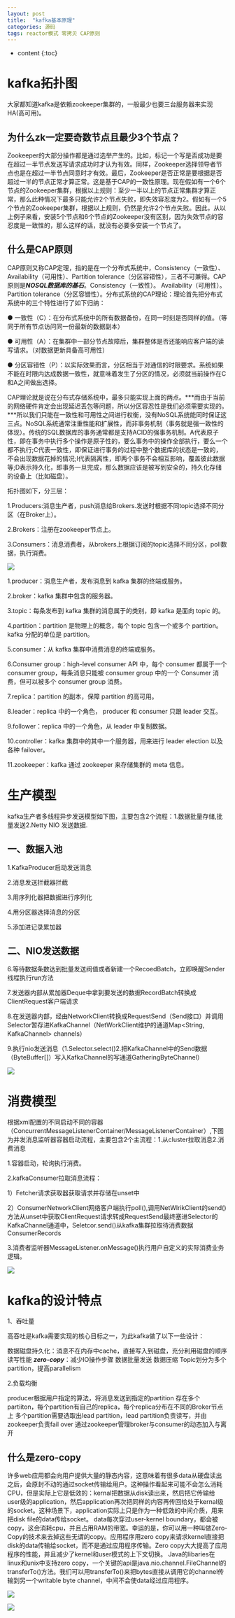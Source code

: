 ```yaml
---
layout: post
title:  "kafka基本原理"
categories: 源码
tags: reactor模式 零拷贝 CAP原则
---
```


* content
{:toc}

<!--more-->

# kafka拓扑图

大家都知道kafka是依赖zookeeper集群的，一般最少也要三台服务器来实现HA(高可用)。

## 为什么zk一定要奇数节点且最少3个节点？

Zookeeper的大部分操作都是通过选举产生的。比如，标记一个写是否成功是要在超过一半节点发送写请求成功时才认为有效。同样，Zookeeper选择领导者节点也是在超过一半节点同意时才有效。最后，Zookeeper是否正常是要根据是否超过一半的节点正常才算正常。这是基于CAP的一致性原理。现在假如有一个6个节点的Zookeeper集群，根据以上规则：至少一半以上的节点正常集群才算正常，那么此种情况下最多只能允许2个节点失败，即失效容忍度为2。假如有一个5个节点的Zookeeper集群，根据以上规则，仍然是允许2个节点失败。因此，从以上例子来看，安装5个节点和6个节点的Zookeeper没有区别，因为失效节点的容忍度是一致性的，那么这样的话，就没有必要多安装一个节点了。

## 什么是CAP原则

CAP原则又称CAP定理，指的是在一个分布式系统中，Consistency（一致性）、 Availability（可用性）、Partition tolerance（分区容错性），三者不可兼得。CAP原则是***NOSQL数据库的基石***。Consistency（一致性）。 Availability（可用性）。Partition tolerance（分区容错性）。分布式系统的CAP理论：理论首先把分布式系统中的三个特性进行了如下归纳：

● 一致性（C）：在分布式系统中的所有数据备份，在同一时刻是否同样的值。（等同于所有节点访问同一份最新的数据副本）

● 可用性（A）：在集群中一部分节点故障后，集群整体是否还能响应客户端的读写请求。（对数据更新具备高可用性）

● 分区容错性（P）：以实际效果而言，分区相当于对通信的时限要求。系统如果不能在时限内达成数据一致性，就意味着发生了分区的情况，必须就当前操作在C和A之间做出选择。

CAP理论就是说在分布式存储系统中，最多只能实现上面的两点。***而由于当前的网络硬件肯定会出现延迟丢包等问题，所以分区容忍性是我们必须需要实现的。***所以我们只能在一致性和可用性之间进行权衡，没有NoSQL系统能同时保证这三点。NoSQL系统通常注重性能和扩展性，而非事务机制（事务就是强一致性的体现）。传统的SQL数据库的事务通常都是支持ACID的强事务机制。A代表原子性，即在事务中执行多个操作是原子性的，要么事务中的操作全部执行，要么一个都不执行;C代表一致性，即保证进行事务的过程中整个数据库的状态是一致的，不会出现数据花掉的情况;I代表隔离性，即两个事务不会相互影响，覆盖彼此数据等;D表示持久化，即事务一旦完成，那么数据应该是被写到安全的，持久化存储的设备上（比如磁盘）。


拓扑图如下，分三层：

1.Producers:消息生产者，push消息给Brokers.发送时根据不同topic选择不同分区（在Broker上）。

2.Brokers：注册在zookeeper节点上。

3.Consumers：消息消费者，从brokers上根据订阅的topic选择不同分区，poll数据，执行消费。

![](https://ws4.sinaimg.cn/large/006tNbRwgy1fwmvdb1xarj310q0kptbd.jpg)

1.producer：消息生产者，发布消息到 kafka 集群的终端或服务。

2.broker：kafka 集群中包含的服务器。

3.topic：每条发布到 kafka 集群的消息属于的类别，即 kafka 是面向 topic 的。

4.partition：partition 是物理上的概念，每个 topic 包含一个或多个 partition。kafka 分配的单位是 partition。

5.consumer：从 kafka 集群中消费消息的终端或服务。

6.Consumer group：high-level consumer API 中，每个 consumer 都属于一个 consumer group，每条消息只能被 consumer group 中的一个 Consumer 消费，但可以被多个 consumer group 消费。

7.replica：partition 的副本，保障 partition 的高可用。

8.leader：replica 中的一个角色， producer 和 consumer 只跟 leader 交互。

9.follower：replica 中的一个角色，从 leader 中复制数据。

10.controller：kafka 集群中的其中一个服务器，用来进行 leader election 以及 各种 failover。

11.zookeeper：kafka 通过 zookeeper 来存储集群的 meta 信息。

# 生产模型

kafka生产者多线程异步发送模型如下图，主要包含2个流程：1.数据批量存储,批量发送2.Netty NIO 发送数据.
## 一、数据入池
1.KafkaProducer启动发送消息

2.消息发送拦截器拦截

3.用序列化器把数据进行序列化

4.用分区器选择消息的分区

5.添加进记录累加器

## 二、NIO发送数据
6.等待数据条数达到批量发送阀值或者新建一个RecoedBatch，立即唤醒Sender线程执行run方法

7.发送器内部从累加器Deque中拿到要发送的数据RecordBatch转换成ClientRequest客户端请求

8.在发送器内部，经由NetworkClient转换成RequestSend（Send接口）并调用Selector暂存进KafkaChannel（NetWorkClient维护的通道Map<String, KafkaChannel> channels）

9.执行nio发送消息（1.Selector.select()2.把KafkaChannel中的Send数据（ByteBuffer[]）写入KafkaChannel的写通道GatheringByteChannel）


![](https://i.loli.net/2018/10/28/5bd55198225c7.png)

# 消费模型

根据xml配置的不同启动不同的容器（ConcurrentMessageListenerContainer/MessageListenerContainer）,下图为并发消息监听器容器启动流程，主要包含2个主流程：1.从cluster拉取消息2.消费消息

1.容器启动，轮询执行消费。

2.kafkaConsumer拉取消息流程：

1）Fetcher请求获取器获取请求并存储在unset中

2）ConsumerNetworkClient网络客户端执行poll(),调用NetWlrikClient的send()方法从unset中获取ClientRequest请求转成RequestSend最终塞进Selector的KafkaChannel通道中，Seletcor.send()从kafka集群拉取待消费数据ConsumerRecords

3.消费者监听器MessageListener.onMessage()执行用户自定义的实际消费业务逻辑。

![](https://ws3.sinaimg.cn/large/006tNbRwgy1fwmvijgwnpj30ti0jxjsa.jpg)

# kafka的设计特点

1、吞吐量

高吞吐是kafka需要实现的核心目标之一，为此kafka做了以下一些设计：

数据磁盘持久化：消息不在内存中cache，直接写入到磁盘，充分利用磁盘的顺序读写性能
***zero-copy***：减少IO操作步骤
数据批量发送
数据压缩
Topic划分为多个partition，提高parallelism

2.负载均衡

producer根据用户指定的算法，将消息发送到指定的partition
存在多个partiiton，每个partition有自己的replica，每个replica分布在不同的Broker节点上
多个partition需要选取出lead partition，lead partition负责读写，并由zookeeper负责fail over
通过zookeeper管理broker与consumer的动态加入与离开

## 什么是zero-copy

许多web应用都会向用户提供大量的静态内容，这意味着有很多data从硬盘读出之后，会原封不动的通过socket传输给用户。这种操作看起来可能不会怎么消耗CPU，但是实际上它是低效的：kernal把数据从disk读出来，然后把它传输给user级的application，然后application再次把同样的内容再传回给处于kernal级的socket。这种场景下，application实际上只是作为一种低效的中间介质，用来把disk file的data传给socket。
data每次穿过user-kernel boundary，都会被copy，这会消耗cpu，并且占用RAM的带宽。幸运的是，你可以用一种叫做Zero-Copy的技术来去掉这些无谓的copy。应用程序用zero copy来请求kernel直接把disk的data传输给socket，而不是通过应用程序传输。Zero copy大大提高了应用程序的性能，并且减少了kernel和user模式的上下文切换。
Java的libaries在linux和unix中支持zero copy，一个关键的api是java.nio.channel.FileChannel的transferTo()方法。我们可以用transferTo()来把bytes直接从调用它的channel传输到另一个writable byte channel，中间不会使data经过应用程序。

![](https://ws3.sinaimg.cn/large/006tNbRwgy1fwmvysgbq8j30s60lkdga.jpg)

![](https://ws2.sinaimg.cn/large/006tNbRwgy1fwmvywoov5j30pw0n63ys.jpg)
